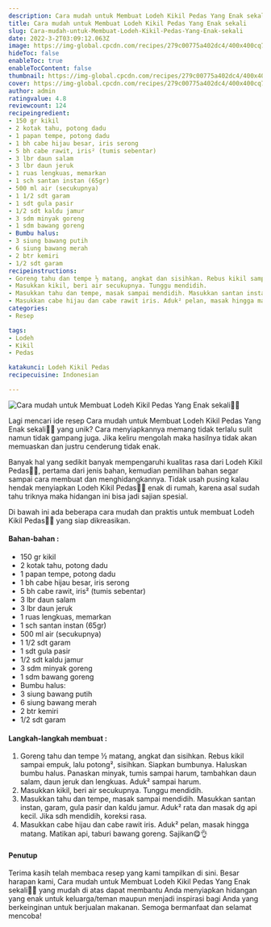 ```yaml
---
description: Cara mudah untuk Membuat Lodeh Kikil Pedas Yang Enak sekali"
title: Cara mudah untuk Membuat Lodeh Kikil Pedas Yang Enak sekali
slug: Cara-mudah-untuk-Membuat-Lodeh-Kikil-Pedas-Yang-Enak-sekali
date: 2022-3-2T03:09:12.063Z
image: https://img-global.cpcdn.com/recipes/279c00775a402dc4/400x400cq70/photo.jpg
hideToc: false
enableToc: true
enableTocContent: false
thumbnail: https://img-global.cpcdn.com/recipes/279c00775a402dc4/400x400cq70/photo.jpg
cover: https://img-global.cpcdn.com/recipes/279c00775a402dc4/400x400cq70/photo.jpg
author: admin
ratingvalue: 4.8
reviewcount: 124
recipeingredient:
- 150 gr kikil
- 2 kotak tahu, potong dadu
- 1 papan tempe, potong dadu
- 1 bh cabe hijau besar, iris serong
- 5 bh cabe rawit, iris² (tumis sebentar)
- 3 lbr daun salam
- 3 lbr daun jeruk
- 1 ruas lengkuas, memarkan
- 1 sch santan instan (65gr)
- 500 ml air (secukupnya)
- 1 1/2 sdt garam
- 1 sdt gula pasir
- 1/2 sdt kaldu jamur
- 3 sdm minyak goreng
- 1 sdm bawang goreng
- Bumbu halus:
- 3 siung bawang putih
- 6 siung bawang merah
- 2 btr kemiri
- 1/2 sdt garam
recipeinstructions:
- Goreng tahu dan tempe ½ matang, angkat dan sisihkan. Rebus kikil sampai empuk, lalu potong², sisihkan. Siapkan bumbunya. Haluskan bumbu halus. Panaskan minyak, tumis sampai harum, tambahkan daun salam, daun jeruk dan lengkuas. Aduk² sampai harum.
- Masukkan kikil, beri air secukupnya. Tunggu mendidih.
- Masukkan tahu dan tempe, masak sampai mendidih. Masukkan santan instan, garam, gula pasir dan kaldu jamur. Aduk² rata dan masak dg api kecil. Jika sdh mendidih, koreksi rasa.
- Masukkan cabe hijau dan cabe rawit iris. Aduk² pelan, masak hingga matang. Matikan api, taburi bawang goreng. Sajikan😋👌
categories:
- Resep

tags:
- Lodeh
- Kikil
- Pedas

katakunci: Lodeh Kikil Pedas
recipecuisine: Indonesian

---
```


![Cara mudah untuk Membuat Lodeh Kikil Pedas Yang Enak sekali👩‍🍳](https://img-global.cpcdn.com/recipes/279c00775a402dc4/400x400cq70/photo.jpg)

Lagi mencari ide resep Cara mudah untuk Membuat Lodeh Kikil Pedas Yang Enak sekali👩‍🍳 yang unik? Cara menyiapkannya memang tidak terlalu sulit namun tidak gampang juga. Jika keliru mengolah maka hasilnya tidak akan memuaskan dan justru cenderung tidak enak.

Banyak hal yang sedikit banyak mempengaruhi kualitas rasa dari Lodeh Kikil Pedas👩‍🍳, pertama dari jenis bahan, kemudian pemilihan bahan segar sampai cara membuat dan menghidangkannya. Tidak usah pusing kalau hendak menyiapkan Lodeh Kikil Pedas👩‍🍳 enak di rumah, karena asal sudah tahu triknya maka hidangan ini bisa jadi sajian spesial.

Di bawah ini ada beberapa cara mudah dan praktis untuk membuat Lodeh Kikil Pedas👩‍🍳 yang siap dikreasikan.

<!--inarticleads1-->

#### Bahan-bahan :

- 150 gr kikil
- 2 kotak tahu, potong dadu
- 1 papan tempe, potong dadu
- 1 bh cabe hijau besar, iris serong
- 5 bh cabe rawit, iris² (tumis sebentar)
- 3 lbr daun salam
- 3 lbr daun jeruk
- 1 ruas lengkuas, memarkan
- 1 sch santan instan (65gr)
- 500 ml air (secukupnya)
- 1 1/2 sdt garam
- 1 sdt gula pasir
- 1/2 sdt kaldu jamur
- 3 sdm minyak goreng
- 1 sdm bawang goreng
- Bumbu halus:
- 3 siung bawang putih
- 6 siung bawang merah
- 2 btr kemiri
- 1/2 sdt garam

<!--inarticleads2-->

#### Langkah-langkah membuat :

1. Goreng tahu dan tempe ½ matang, angkat dan sisihkan. Rebus kikil sampai empuk, lalu potong², sisihkan. Siapkan bumbunya. Haluskan bumbu halus. Panaskan minyak, tumis sampai harum, tambahkan daun salam, daun jeruk dan lengkuas. Aduk² sampai harum.
1. Masukkan kikil, beri air secukupnya. Tunggu mendidih.
1. Masukkan tahu dan tempe, masak sampai mendidih. Masukkan santan instan, garam, gula pasir dan kaldu jamur. Aduk² rata dan masak dg api kecil. Jika sdh mendidih, koreksi rasa.
1. Masukkan cabe hijau dan cabe rawit iris. Aduk² pelan, masak hingga matang. Matikan api, taburi bawang goreng. Sajikan😋👌

#### Penutup

Terima kasih telah membaca resep yang kami tampilkan di sini. Besar harapan kami, Cara mudah untuk Membuat Lodeh Kikil Pedas Yang Enak sekali👩‍🍳 yang mudah di atas dapat membantu Anda menyiapkan hidangan yang enak untuk keluarga/teman maupun menjadi inspirasi bagi Anda yang berkeinginan untuk berjualan makanan. Semoga bermanfaat dan selamat mencoba!